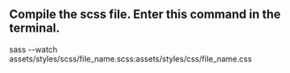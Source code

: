 ## Compile the scss file. Enter this command in the terminal.

<!-- make sure you spell "file_name" correctly in this path! -->

sass --watch assets/styles/scss/file_name.scss:assets/styles/css/file_name.css
